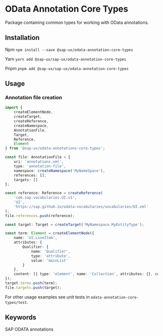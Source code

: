 # OData Annotation Core Types

Package containing common types for working with OData annotations.

## Installation
Npm
`npm install --save @sap-ux/odata-annotation-core-types`

Yarn
`yarn add @sap-ux/sap-ux/odata-annotation-core-types`

Pnpm
`pnpm add @sap-ux/sap-ux/odata-annotation-core-types`

## Usage

### Annotation file creation
```Typescript
import {
    createElementNode,
    createTarget,
    createReference,
    createNamespace,
    AnnotationFile,
    Target,
    Reference,
    Element
} from '@sap-ux/odata-annotations-core-types';

const file: AnnotationFile = {
    uri: 'annotations.xml',
    type: 'annotation-file',
    namespace: createNamespace('MyNameSpace'),
    references: [],
    targets: []
};

const reference: Reference = createReference(
    'com.sap.vocabularies.UI.v1',
    'UI',
    'https://sap.github.io/odata-vocabularies/vocabularies/UI.xml'
);
file.references.push(reference);

const target: Target = createTarget('MyNamespace.MyEntityType');

const term: Element = createElementNode({
    name: 'UI.LineItem',
    attributes: {
        Qualifier: {
            name: 'Qualifier',
            type: 'attribute',
            value: 'mainList'
        }
    },
    content: [{ type: 'element', name: 'Collection', attributes: {}, content: [] }]
});
target.terms.push(term);
file.targets.push(target);

```

For other usage examples see unit tests in `odata-annotation-core-types/test`.

## Keywords
SAP ODATA annotations
